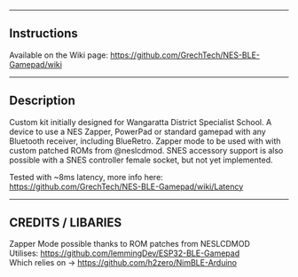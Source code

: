 ------------------------
Instructions
------------------------
Available on the Wiki page: https://github.com/GrechTech/NES-BLE-Gamepad/wiki

-----------
Description 
-----------
Custom kit initially designed for Wangaratta District Specialist School. A device to use a NES Zapper, PowerPad or standard gamepad with any Bluetooth receiver, including BlueRetro. Zapper mode to be used with with custom patched ROMs from @neslcdmod. SNES accessory support is also possible with a SNES controller female socket, but not yet implemented.  

Tested with ~8ms latency, more info here: https://github.com/GrechTech/NES-BLE-Gamepad/wiki/Latency  

------------------------
CREDITS / LIBARIES 
------------------------
Zapper Mode possible thanks to ROM patches from NESLCDMOD  
Utilises: https://github.com/lemmingDev/ESP32-BLE-Gamepad  
Which relies on -> https://github.com/h2zero/NimBLE-Arduino  
